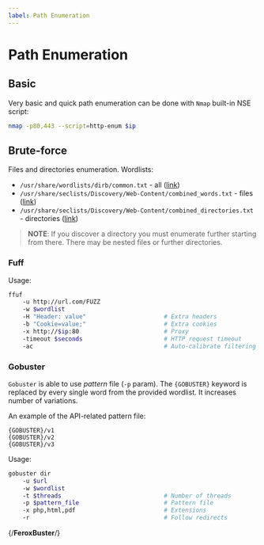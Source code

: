 ```yaml
---
label: Path Enumeration
---
```


# Path Enumeration

## Basic

Very basic and quick path enumeration can be done with `Nmap` built-in NSE script:

```bash
nmap -p80,443 --script=http-enum $ip
```

## Brute-force

Files and directories enumeration. Wordlists:

- `/usr/share/wordlists/dirb/common.txt` - all ([link](https://github.com/v0re/dirb/blob/master/wordlists/common.txt))
- `/usr/share/seclists/Discovery/Web-Content/combined_words.txt` - files ([link](https://github.com/danielmiessler/SecLists/blob/master/Discovery/Web-Content/combined_words.txt))
- `/usr/share/seclists/Discovery/Web-Content/combined_directories.txt` - directories ([link](https://github.com/danielmiessler/SecLists/blob/master/Discovery/Web-Content/combined_directories.txt))

> **NOTE**: If you discover a directory you must enumerate further starting from there. There may be nested files or further directories.

### Fuff

Usage:

```bash
ffuf
    -u http://url.com/FUZZ
    -w $wordlist
    -H "Header: value"                      # Extra headers
    -b "Cookie=value;"                      # Extra cookies
    -x http://$ip:80                        # Proxy
    -timeout $seconds                       # HTTP request timeout
    -ac                                     # Auto-calibrate filtering
```

### Gobuster

`Gobuster` is able to use _pattern_ file (`-p` param). The `{GOBUSTER}` keyword is replaced by every single word from the provided wordlist. It increases number of variations.

An example of the API-related pattern file:

```text
{GOBUSTER}/v1
{GOBUSTER}/v2
{GOBUSTER}/v3
```

Usage:

```bash
gobuster dir 
    -u $url 
    -w $wordlist 
    -t $threads                             # Number of threads
    -p $pattern_file                        # Pattern file
    -x php,html,pdf                         # Extensions 
    -r                                      # Follow redirects
```

{/**FeroxBuster**/}
